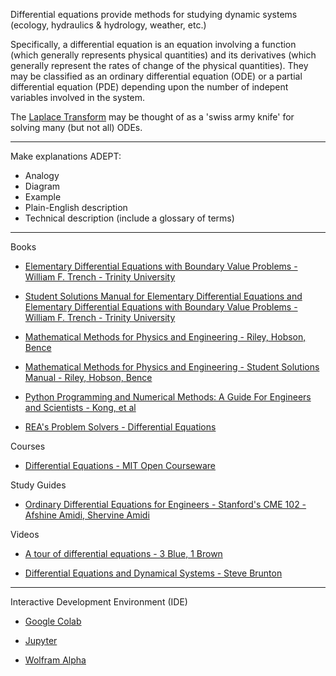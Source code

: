 Differential equations provide methods for studying dynamic systems (ecology, hydraulics & hydrology, weather, etc.)

Specifically, a differential equation is an equation involving a function (which generally represents physical quantities) and its derivatives (which generally represent the rates of change of the physical quantities). They may be classified as an ordinary differential equation (ODE) or a partial differential equation (PDE) depending upon the number of indepent variables involved in the system.

The [Laplace Transform](https://mathworld.wolfram.com/LaplaceTransform.html) may be thought of as a 'swiss army knife' for solving many (but not all) ODEs. 

_ _ _ _ 

Make explanations ADEPT:
* Analogy
* Diagram
* Example
* Plain-English description
* Technical description (include a glossary of terms)

- - - -


Books

* [Elementary Differential Equations with Boundary Value Problems - William F. Trench - Trinity University](https://digitalcommons.trinity.edu/mono/9/)

* [Student Solutions Manual for Elementary Differential Equations and Elementary Differential Equations with Boundary Value Problems - William F. Trench - Trinity University](https://digitalcommons.trinity.edu/mono/10/)

* [Mathematical Methods for Physics and Engineering - Riley, Hobson, Bence](https://www.cambridge.org/core/books/mathematical-methods-for-physics-and-engineering/911A43AE1CF224743D32707FCC4AE0EB)

* [Mathematical Methods for Physics and Engineering - Student Solutions Manual - Riley, Hobson, Bence](https://www.cambridge.org/highereducation/books/student-solution-manual-for-mathematical-methods-for-physics-and-engineering-third-edition/1D37BB529AEA8F3DA59E31EC7C7039C0?chapterId=CBO9780511816130A009#contents)

* [Python Programming and Numerical Methods: A Guide For Engineers and Scientists - Kong, et al](https://pythonnumericalmethods.berkeley.edu/notebooks/Index.html)

* [REA's Problem Solvers - Differential Equations](https://books.google.com/books/about/The_Differential_Equations_Problem_Solve.html?id=fROsQofvBzAC)

Courses

* [Differential Equations - MIT Open Courseware](https://ocw.mit.edu/courses/18-03sc-differential-equations-fall-2011/)

Study Guides

* [Ordinary Differential Equations for Engineers - Stanford's CME 102 - Afshine Amidi, Shervine Amidi](https://stanford.edu/~shervine/teaching/cme-102/)

Videos

* [A tour of differential equations - 3 Blue, 1 Brown](https://www.3blue1brown.com/topics/differential-equations)

* [Differential Equations and Dynamical Systems - Steve Brunton](https://www.youtube.com/playlist?list=PLMrJAkhIeNNTYaOnVI3QpH7jgULnAmvPA)

- - - -

Interactive Development Environment (IDE)

* [Google Colab](https://colab.research.google.com)

* [Jupyter](https://jupyter.org)

* [Wolfram Alpha](https://www.wolframalpha.com)


